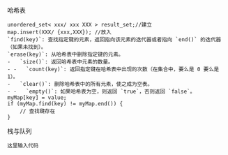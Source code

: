 哈希表
```
unordered_set< xxx/ xxx XXX > result_set;//建立
map.insert(XXX/ {xxx,XXX}); //放入
`find(key)`: 查找指定键的元素，返回指向该元素的迭代器或者指向 `end()` 的迭代器（如果未找到）。
`erase(key)`: 从哈希表中删除指定键的元素。
-   `size()`: 返回哈希表中元素的数量。
- -   `count(key)`: 返回指定键在哈希表中出现的次数（在集合中，要么是 0 要么是 1）。
-   `clear()`: 删除哈希表中的所有元素，使之成为空表。
- -   `empty()`: 如果哈希表为空，则返回 `true`，否则返回 `false`。
myMap[key] = value;
if (myMap.find(key) != myMap.end()) {
    // 查找键存在
}
```
栈与队列
```
这里输入代码
```
<!--stackedit_data:
eyJoaXN0b3J5IjpbLTIwMjcwMjU2MzNdfQ==
-->
